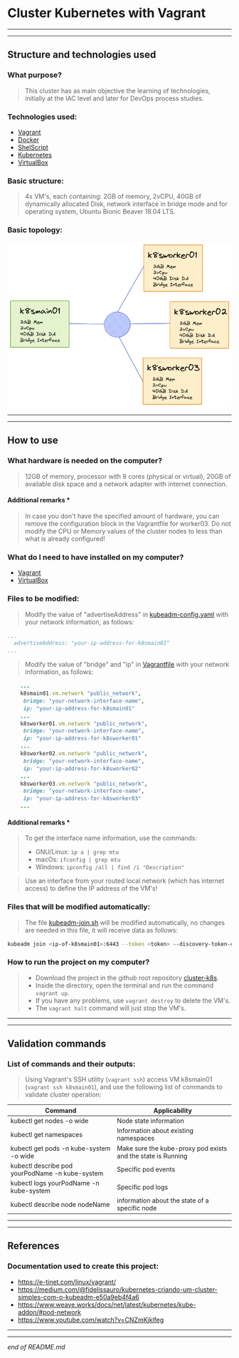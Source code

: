 # Cluster Kubernetes with Vagrant
---
---
## Structure and technologies used

### What purpose?
> This cluster has as main objective the learning of technologies,
> initially at the IAC level and later for DevOps process studies.

### Technologies used:
- [Vagrant](https://www.vagrantup.com/intro)
- [Docker](https://docs.docker.com/get-started/)
- [ShelScript](https://www.shellscript.sh/)
- [Kubernetes](https://kubernetes.io/docs/setup/)
- [VirtualBox](https://www.virtualbox.org/wiki/Documentation)

### Basic structure:
> 4x VM's, each containing: 2GB of memory, 2vCPU, 40GB of dynamically allocated Disk,
> network interface in bridge mode and for operating system, Ubuntu Bionic Beaver 18.04 LTS.

### Basic topology:
![](/img/topology.png)

---
---
## How to use

### What hardware is needed on the computer?
> 12GB of memory, processor with 8 cores (physical or virtual),
> 20GB of available disk space and a network adapter with internet connection.

#### Additional remarks *
> In case you don't have the specified amount of hardware, you can remove the configuration block in the
> Vagrantfile for worker03. Do not modify the CPU or Memory values ​​of the cluster nodes to less than what is
> already configured!

### What do I need to have installed on my computer?
- [Vagrant](https://www.vagrantup.com/docs/installation)
- [VirtualBox](https://www.virtualbox.org/wiki/Downloads)

### Files to be modified:
> Modify the value of "advertiseAddress" in [kubeadm-config.yaml](/shared/kubeadm-config.yaml) with your network information, as follows:
```yml
...
  advertiseAddress: "your-ip-address-for-k8smain01"
...
```
> Modify the value of "bridge" and "ip" in [Vagrantfile](/Vagrantfile) with your network information, as follows:
```rb
    ...
    k8smain01.vm.network "public_network",
     bridge: "your-network-interface-name",
     ip: "your-ip-address-for-k8smain01"
    ...
    k8sworker01.vm.network "public_network",
     bridge: "your-network-interface-name",
     ip: "your-ip-address-for-k8sworker01"
    ...
    k8sworker02.vm.network "public_network",
     bridge: "your-network-interface-name",
     ip: "your-ip-address-for-k8sworker02"
    ...
    k8sworker03.vm.network "public_network",
     bridge: "your-network-interface-name",
     ip: "your-ip-address-for-k8sworker03"
    ...
```

#### Additional remarks *
> To get the interface name information, use the commands:
> - GNU/Linux: ```ip a | grep mtu ```
> - macOs: ``` ifconfig | grep mtu ```
> - Windows: ```ipconfig /all | find /i "Description" ```

> Use an interface from your routed local network (which has internet access) to define the IP address of the VM's!

### Files that will be modified automatically:
> The file [kubeadm-join.sh](/shared/kubeadm-join.sh) will be modified automatically, no changes are needed in this file, it will receive data as follows:
```sh
kubeadm join <ip-of-k8smain01>:6443 --token <token> --discovery-token-ca-cert-hash sha256:<discovery-token>
```

### How to run the project on my computer?
> - Download the project in the github root repository [cluster-k8s](https://github.com/fvmoraes/cluster-k8s).
> - Inside the directory, open the terminal and run the command ```vagrant up```.
> - If you have any problems, use ```vagrant destroy``` to delete the VM's.
> - The ```vagrant halt``` command will just stop the VM's.

---
---
## Validation commands

### List of commands and their outputs:
> Using Vagrant's SSH utility (```vagrant ssh```) access VM k8smain01 (```vagrant ssh k8smain01```),
> and use the following list of commands to validate cluster operation:

| Command | Applicability |
| ------ | ------ |
| kubectl get nodes -o wide | Node state information |
| kubectl get namespaces | Information about existing namespaces |
| kubectl get pods -n kube-system -o wide | Make sure the kube-proxy pod exists and the state is Running |
| kubectl describe pod yourPodName -n kube-system | Specific pod events |
| kubectl logs yourPodName -n kube-system | Specific pod logs |
| kubectl describe node nodeName | information about the state of a specific node |

---
---
## References

### Documentation used to create this project:
- https://e-tinet.com/linux/vagrant/
- https://medium.com/@fidelissauro/kubernetes-criando-um-cluster-simples-com-o-kubeadm-e50a9eb4f4a6
- https://www.weave.works/docs/net/latest/kubernetes/kube-addon/#pod-network
- https://www.youtube.com/watch?v=CNZmKjklfeg


---
---
_end of README.md_
